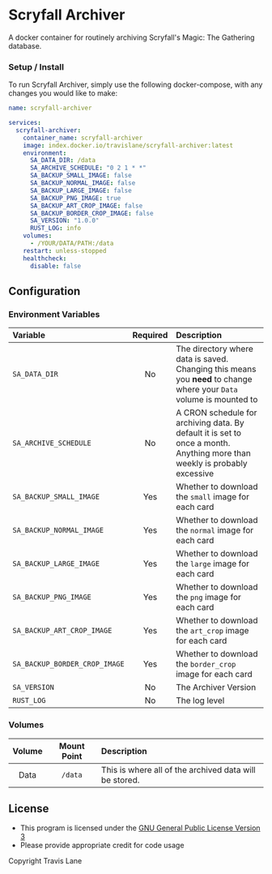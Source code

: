 # Scryfall Archiver

A docker container for routinely archiving Scryfall's Magic: The Gathering database.


### Setup / Install
To run Scryfall Archiver, simply use the following docker-compose, with any changes you would like to make:
```yaml
name: scryfall-archiver

services:
  scryfall-archiver:
    container_name: scryfall-archiver
    image: index.docker.io/travislane/scryfall-archiver:latest
    environment:
      SA_DATA_DIR: /data
      SA_ARCHIVE_SCHEDULE: "0 2 1 * *"
      SA_BACKUP_SMALL_IMAGE: false
      SA_BACKUP_NORMAL_IMAGE: false
      SA_BACKUP_LARGE_IMAGE: false
      SA_BACKUP_PNG_IMAGE: true
      SA_BACKUP_ART_CROP_IMAGE: false
      SA_BACKUP_BORDER_CROP_IMAGE: false
      SA_VERSION: "1.0.0"
      RUST_LOG: info
    volumes:
      - /YOUR/DATA/PATH:/data
    restart: unless-stopped
    healthcheck:
      disable: false
```


## Configuration

### Environment Variables

| Variable                        | Required | Description |
| :------------------------------ | :------: | :---------- |
|  `SA_DATA_DIR`                  |   No     | The directory where data is saved. Changing this means you **need** to change where your `Data` volume is mounted to |
|  `SA_ARCHIVE_SCHEDULE`          |   No     | A CRON schedule for archiving data. By default it is set to once a month. Anything more than weekly is probably excessive |
|  `SA_BACKUP_SMALL_IMAGE`        |   Yes    | Whether to download the `small` image for each card |
|  `SA_BACKUP_NORMAL_IMAGE`       |   Yes    | Whether to download the `normal` image for each card |
|  `SA_BACKUP_LARGE_IMAGE`        |   Yes    | Whether to download the `large` image for each card |
|  `SA_BACKUP_PNG_IMAGE`          |   Yes    | Whether to download the `png` image for each card |
|  `SA_BACKUP_ART_CROP_IMAGE`     |   Yes    | Whether to download the `art_crop` image for each card |
|  `SA_BACKUP_BORDER_CROP_IMAGE`  |   Yes    | Whether to download the `border_crop` image for each card |
|  `SA_VERSION`                   |   No     | The Archiver Version |
|  `RUST_LOG`                     |   No     | The log level |

### Volumes

|  Volume  | Mount Point | Description            |
|:-------: | :---------: | :--------------------- |
|   Data   |   `/data`   | This is where all of the archived data will be stored. 


## License
 - This program is licensed under the [GNU General Public License Version 3](https://www.gnu.org/licenses/#GPL)
 - Please provide appropriate credit for code usage

Copyright Travis Lane